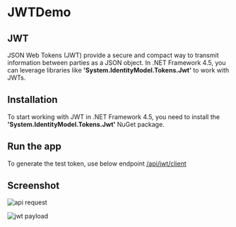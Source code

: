 # JWTDemo

## JWT
JSON Web Tokens (JWT) provide a secure and compact way to transmit information between parties as a JSON object. In .NET Framework 4.5, you can leverage libraries like **'System.IdentityModel.Tokens.Jwt'** to work with JWTs.

## Installation

To start working with JWT in .NET Framework 4.5, you need to install the **'System.IdentityModel.Tokens.Jwt'** NuGet package. 

## Run the app 
To generate the test token, use below endpoint 
[/api/jwt/client](http://localhost:51532/api/jwt/client)
 

## Screenshot
![api request](/blob/master/images/getclientjwt.jpg "Get test token.")

![jwt payload](/blob/master/images/jwtpayload.jpg "JWT payload.")